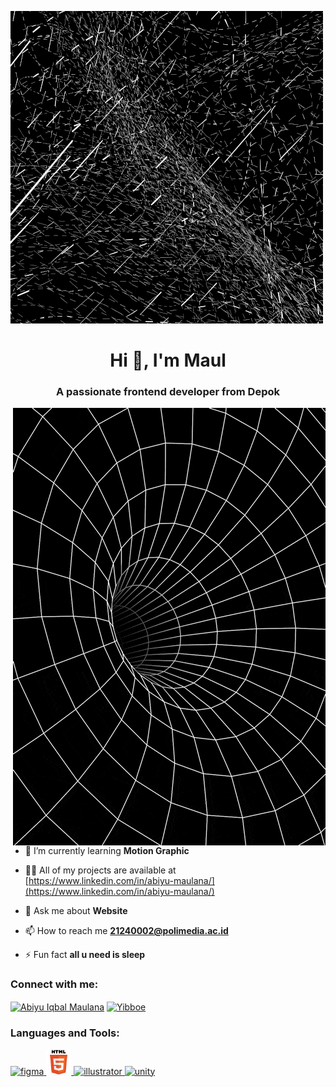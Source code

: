 [![MasterHead](/gif/bea007c27de853a7b2a8b4334b070cfd.gif)](https://rishavchanda.io)
<h1 align="center">Hi 👋, I'm Maul</h1>
<h3 align="center">A passionate frontend developer from Depok</h3>
<img align="right" alt="Coding" widht="400" src="/gif/be1ae065e7a3b446bfb66781ec89fcec.gif">

- 🌱 I’m currently learning **Motion Graphic**

- 👨‍💻 All of my projects are available at [https://www.linkedin.com/in/abiyu-maulana/](https://www.linkedin.com/in/abiyu-maulana/)

- 💬 Ask me about **Website**

- 📫 How to reach me **21240002@polimedia.ac.id**

- ⚡ Fun fact **all u need is sleep**

<h3 align="left">Connect with me:</h3>
<p align="left">
<a href="https://linkedin.com/in/abiyu-maulana" target="blank"><img align="center" src="https://raw.githubusercontent.com/rahuldkjain/github-profile-readme-generator/master/src/images/icons/Social/linked-in-alt.svg" alt="Abiyu Iqbal Maulana" height="30" width="40" /></a>
<a href="https://instagram.com/yibboe" target="blank"><img align="center" src="https://raw.githubusercontent.com/rahuldkjain/github-profile-readme-generator/master/src/images/icons/Social/instagram.svg" alt="Yibboe" height="30" width="40" /></a>
</p>

<h3 align="left">Languages and Tools:</h3>
<p align="left"> <a href="https://www.figma.com/" target="_blank" rel="noreferrer"> <img src="https://www.vectorlogo.zone/logos/figma/figma-icon.svg" alt="figma" width="40" height="40"/> </a> <a href="https://www.w3.org/html/" target="_blank" rel="noreferrer"> <img src="https://raw.githubusercontent.com/devicons/devicon/master/icons/html5/html5-original-wordmark.svg" alt="html5" width="40" height="40"/> </a> <a href="https://www.adobe.com/in/products/illustrator.html" target="_blank" rel="noreferrer"> <img src="https://www.vectorlogo.zone/logos/adobe_illustrator/adobe_illustrator-icon.svg" alt="illustrator" width="40" height="40"/> </a> <a href="https://unity.com/" target="_blank" rel="noreferrer"> <img src="https://www.vectorlogo.zone/logos/unity3d/unity3d-icon.svg" alt="unity" width="40" height="40"/> </a> </p>
